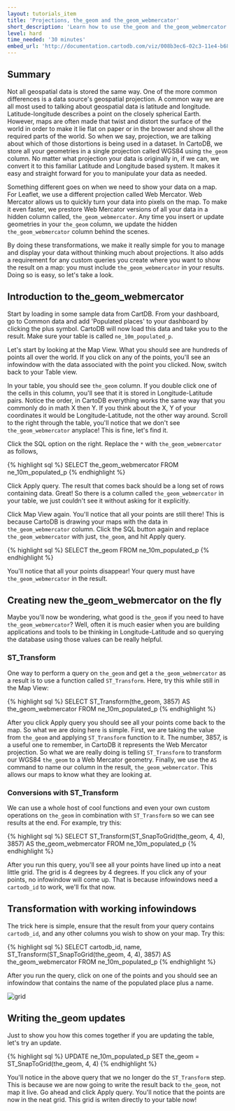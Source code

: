 ```yaml
---
layout: tutorials_item
title: 'Projections, the_geom and the_geom_webmercator'
short_description: 'Learn how to use the_geom and the_geom_webmercator to make your maps more dynamic!'
level: hard
time_needed: '30 minutes'
embed_url: 'http://documentation.cartodb.com/viz/008b3ec6-02c3-11e4-b687-0edbca4b5057/embed_map?title=false&description=false&search=false&shareable=false&cartodb_logo=false&layer_selector=false&scrollwheel=false&sql=SELECT%0A%09cartodb_id%2C%0A%09name%2C%0A%09ST_Transform(ST_SnapToGrid(the_geom%2C%204%2C%204)%2C%203857)%20%0AAS%20the_geom_webmercator%0AFROM%20ne_10m_populated_p_1&zoom=2&center_lat=10.14193168613103&center_lon=0.703125'
---
```


## Summary

Not all geospatial data is stored the same way. One of the more common differences is a data source's geospatial projection. A common way we are all most used to talking about geospatial data is latitude and longitude. Latitude-longitude describes a point on the closely spherical Earth. However, maps are often made that twist and distort the surface of the world in order to make it lie flat on paper or in the browser and show all the required parts of the world. So when we say, projection, we are talking about which of those distortions is being used in a dataset. In CartoDB, we store all your geometries in a single projection called WGS84 using `the_geom` column. No matter what projection your data is originally in, if we can, we convert it to this familiar Latitude and Longitude based system. It makes it easy and straight forward for you to manipulate your data as needed.

Something different goes on when we need to show your data on a map. For Leaflet, we use a different projection called Web Mercator. Web Mercator allows us to quickly turn your data into pixels on the map. To make it even faster, we prestore Web Mercator versions of all your data in a hidden column called, `the_geom_webmercator`. Any time you insert or update geometries in your `the_geom` column, we update the hidden `the_geom_webmercator` column behind the scenes.

By doing these transformations, we make it really simple for you to manage and display your data without thinking much about projections. It also adds a requirement for any custom queries you create where you want to show the result on a map: you must include `the_geom_webmercator` in your results. Doing so is easy, so let's take a look.

## Introduction to the_geom_webmercator

Start by loading in some sample data from CartDB. From your dashboard, go to <span class="ui_element" data-element="common_data">Common data</span> and add 'Populated places' to your dashboard by clicking the <span class="ui_element" data-element="add_public_table">plus symbol</span>. CartoDB will now load this data and take you to the result. Make sure your table is called `ne_10m_populated_p`.

Let's start by looking at the <span class="ui_element" data-element="map_view">Map View</span>. What you should see are hundreds of points all over the world. If you click on any of the points, you'll see an infowindow with the data associated with the point you clicked. Now, switch back to your <span class="ui_element" data-element="table_view">Table view</span>.

In your table, you should see `the_geom` column. If you double click one of the cells in this column, you'll see that it is stored in Longitude-Latitude pairs. Notice the order, in CartoDB everything works the same way that you commonly do in math X then Y. If you think about the X, Y of your coordinates it would be Longitude-Latitude, not the other way around. Scroll to the right through the table, you'll notice that we don't see `the_geom_webmercator` anyplace! This is fine, let's find it.

Click the <span class="ui_element" data-element="sql_option">SQL option</span> on the right. Replace the `*` with `the_geom_webmercator` as follows,

{% highlight sql %}
SELECT the_geom_webmercator
FROM ne_10m_populated_p
{% endhighlight %}

Click <span class="ui_element" data-element="apply_query">Apply query</span>. The result that comes back should be a long set of rows containing data. Great! So there is a column called `the_geom_webmercator` in your table, we just couldn't see it without asking for it explicitly.

Click <span class="ui_element" data-element="map_view">Map View</span> again. You'll notice that all your points are still there! This is because CartoDB is drawing your maps with the data in `the_geom_webmercator` column. Click the SQL button again and replace `the_geom_webmercator` with just, `the_geom`, and hit <span class="ui_element" data-element="apply_query">Apply query</span>.

{% highlight sql %}
SELECT
 the_geom
FROM ne_10m_populated_p
{% endhighlight %}

You'll notice that all your points disappear! Your query must have `the_geom_webmercator` in the result.

## Creating new the_geom_webmercator on the fly

Maybe you'll now be wondering, what good is `the_geom` if you need to have `the_geom_webmercator`? Well, often it is much easier when you are building applications and tools to be thinking in Longitude-Latitude and so querying the database using those values can be really helpful.

### ST_Transform

One way to perform a query on `the_geom` and get a `the_geom_webmercator` as a result is to use a function called `ST_Transform`. Here, try this while still in the Map View:

{% highlight sql %}
SELECT ST_Transform(the_geom, 3857)
AS the_geom_webmercator
FROM ne_10m_populated_p
{% endhighlight %}

After you click <span class="ui_element" data-element="apply_query">Apply query</span> you should see all your points come back to the map. So what we are doing here is simple. First, we are taking the value from `the_geom` and applying `ST_Transform` function to it. The number, 3857, is a useful one to remember, in CartoDB it represents the Web Mercator projection. So what we are really doing is telling `ST_Transform` to transform our WGS84 `the_geom` to a Web Mercator geometry. Finally, we use the `AS` command to name our column in the result, `the_geom_webmercator`. This allows our maps to know what they are looking at.

### Conversions with ST_Transform

We can use a whole host of cool functions and even your own custom operations on `the_geom` in combination with `ST_Transform` so we can see results at the end. For example, try this:

{% highlight sql %}
SELECT ST_Transform(ST_SnapToGrid(the_geom, 4, 4), 3857)
AS the_geom_webmercator
FROM ne_10m_populated_p
{% endhighlight %}

After you run this query, you'll see all your points have lined up into a neat little grid. The grid is 4 degrees by 4 degrees. If you click any of your points, no infowindow will come up. That is because infowindows need a `cartodb_id` to work, we'll fix that now.

## Transformation with working infowindows

The trick here is simple, ensure that the result from your query contains `cartodb_id`, and any other columns you wish to show on your map. Try this:

{% highlight sql %}
SELECT
  cartodb_id,
  name,
  ST_Transform(ST_SnapToGrid(the_geom, 4, 4), 3857)
AS the_geom_webmercator
FROM ne_10m_populated_p
{% endhighlight %}

After you run the query, click on one of the points and you should see an infowindow that contains the name of the populated place plus a name.

<p class="wrap-border"><img src="{{ '/img/layout/tutorials/projections/img1.png' | prepend: site.baseurl }}" alt="grid" /></p>

## Writing the_geom updates
Just to show you how this comes together if you are updating the table, let's try an update.

{% highlight sql %}
UPDATE ne_10m_populated_p
SET the_geom = ST_SnapToGrid(the_geom, 4, 4)
{% endhighlight %}

You'll notice in the above query that we no longer do the `ST_Transform` step. This is because we are now going to write the result back to `the_geom`, not map it live. Go ahead and click <span class="ui_element" data-element="apply_query">Apply query</span>. You'll notice that the points are now in the neat grid. This grid is writen directly to your table now!
